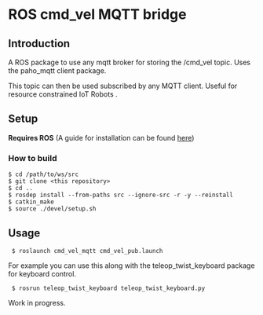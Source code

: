 # ROS cmd_vel MQTT bridge

## Introduction

A ROS package to use any mqtt broker for storing the /cmd_vel topic. Uses the paho_mqtt client package.

This topic can then be used subscribed by any MQTT client.
Useful for resource constrained IoT Robots .


## Setup

**Requires ROS**
(A guide for installation can be found [here](http://wiki.ros.org/ROS/Installation))

### How to build
```
$ cd /path/to/ws/src
$ git clone <this repository>
$ cd ..
$ rosdep install --from-paths src --ignore-src -r -y --reinstall
$ catkin_make
$ source ./devel/setup.sh
```

## Usage

` $ roslaunch cmd_vel_mqtt cmd_vel_pub.launch`

For example you can use this along with the teleop_twist_keyboard package for keyboard control.

` $ rosrun teleop_twist_keyboard teleop_twist_keyboard.py`


Work in progress.
